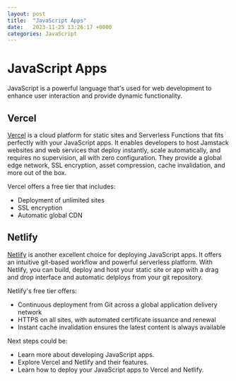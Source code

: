 ```yaml
---
layout: post
title:  "JavaScript Apps"
date:   2023-11-25 13:26:17 +0000
categories: JavaScript
---
```


# JavaScript Apps

JavaScript is a powerful language that's used for web development to enhance user interaction and provide dynamic functionality.

## Vercel

[Vercel](https://vercel.com/) is a cloud platform for static sites and Serverless Functions that fits perfectly with your JavaScript apps. It enables developers to host Jamstack websites and web services that deploy instantly, scale automatically, and requires no supervision, all with zero configuration. They provide a global edge network, SSL encryption, asset compression, cache invalidation, and more out of the box.

Vercel offers a free tier that includes:

- Deployment of unlimited sites
- SSL encryption
- Automatic global CDN

## Netlify

[Netlify](https://www.netlify.com/) is another excellent choice for deploying JavaScript apps. It offers an intuitive git-based workflow and powerful serverless platform. With Netlify, you can build, deploy and host your static site or app with a drag and drop interface and automatic delploys from your git repository.

Netlify's free tier offers:

- Continuous deployment from Git across a global application delivery network
- HTTPS on all sites, with automated certificate issuance and renewal
- Instant cache invalidation ensures the latest content is always available

Next steps could be:

- Learn more about developing JavaScript apps.
- Explore Vercel and Netlify and their features.
- Learn how to deploy your JavaScript apps to Vercel and Netlify.